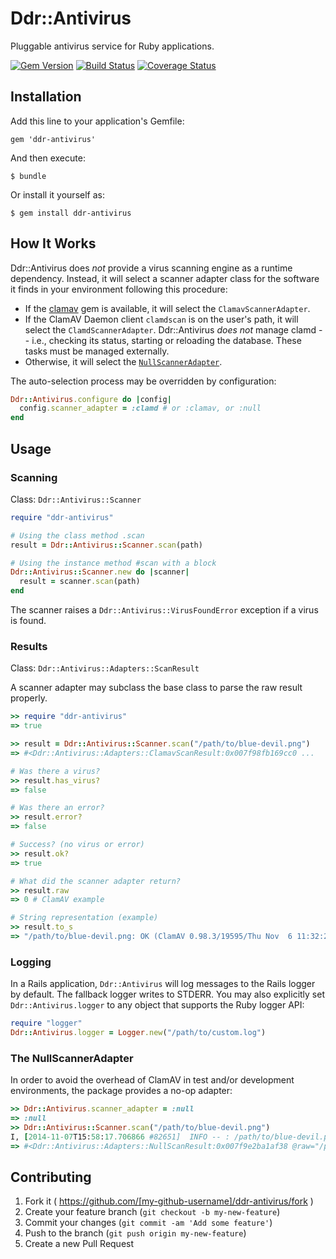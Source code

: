 # Ddr::Antivirus

Pluggable antivirus service for Ruby applications.

[![Gem Version](https://badge.fury.io/rb/ddr-antivirus.svg)](http://badge.fury.io/rb/ddr-antivirus)
[![Build Status](https://travis-ci.org/duke-libraries/ddr-antivirus.svg?branch=develop)](https://travis-ci.org/duke-libraries/ddr-antivirus)
[![Coverage Status](https://coveralls.io/repos/duke-libraries/ddr-antivirus/badge.png?branch=develop)](https://coveralls.io/r/duke-libraries/ddr-antivirus?branch=develop)

## Installation

Add this line to your application's Gemfile:

    gem 'ddr-antivirus'

And then execute:

    $ bundle

Or install it yourself as:

    $ gem install ddr-antivirus

## How It Works

Ddr::Antivirus does *not* provide a virus scanning engine as a runtime dependency. Instead, it will select a scanner adapter class for the software it finds in your environment following this procedure:

- If the [clamav](https://github.com/eagleas/clamav) gem is available, it will select the `ClamavScannerAdapter`.
- If the ClamAV Daemon client `clamdscan` is on the user's path, it will select the `ClamdScannerAdapter`.  Ddr::Antivirus *does not* manage clamd -- i.e., checking its status, starting or reloading the database.  These tasks must be managed externally.
- Otherwise, it will select the [`NullScannerAdapter`](#the-nullscanneradapter).

The auto-selection process may be overridden by configuration:

```ruby
Ddr::Antivirus.configure do |config|
  config.scanner_adapter = :clamd # or :clamav, or :null
end
```

## Usage

### Scanning ###

Class: `Ddr::Antivirus::Scanner`

```ruby
require "ddr-antivirus"

# Using the class method .scan
result = Ddr::Antivirus::Scanner.scan(path)

# Using the instance method #scan with a block
Ddr::Antivirus::Scanner.new do |scanner|
  result = scanner.scan(path)
end
```

The scanner raises a `Ddr::Antivirus::VirusFoundError` exception if a virus is found.

### Results

Class: `Ddr::Antivirus::Adapters::ScanResult`

A scanner adapter may subclass the base class to parse the raw result properly.

```ruby
>> require "ddr-antivirus"
=> true

>> result = Ddr::Antivirus::Scanner.scan("/path/to/blue-devil.png")
=> #<Ddr::Antivirus::Adapters::ClamavScanResult:0x007f98fb169cc0 ...

# Was there a virus?
>> result.has_virus?
=> false

# Was there an error?
>> result.error?
=> false 

# Success? (no virus or error)
>> result.ok?
=> true

# What did the scanner adapter return?
>> result.raw
=> 0 # ClamAV example

# String representation (example)
>> result.to_s
=> "/path/to/blue-devil.png: OK (ClamAV 0.98.3/19595/Thu Nov  6 11:32:29 2014)"
```

### Logging

In a Rails application, `Ddr::Antivirus` will log messages to the Rails logger by default. The fallback logger writes to STDERR.  You may also explicitly set `Ddr::Antivirus.logger` to any object that supports the Ruby logger API:

```ruby
require "logger"
Ddr::Antivirus.logger = Logger.new("/path/to/custom.log")
```

### The NullScannerAdapter

In order to avoid the overhead of ClamAV in test and/or development environments, the package provides a no-op adapter:

```ruby
>> Ddr::Antivirus.scanner_adapter = :null
=> :null
>> Ddr::Antivirus::Scanner.scan("/path/to/blue-devil.png")
I, [2014-11-07T15:58:17.706866 #82651]  INFO -- : /path/to/blue-devil.png: NOT SCANNED - using :null scanner adapter. (ddr-antivirus 1.2.0)
=> #<Ddr::Antivirus::Adapters::NullScanResult:0x007f9e2ba1af38 @raw="/path/to/blue-devil.png: NOT SCANNED - using :null scanner adapter.", @file_path="/path/to/blue-devil.png", @scanned_at=2014-11-07 20:58:17 UTC, @version="ddr-antivirus 1.2.0">
```

## Contributing

1. Fork it ( https://github.com/[my-github-username]/ddr-antivirus/fork )
2. Create your feature branch (`git checkout -b my-new-feature`)
3. Commit your changes (`git commit -am 'Add some feature'`)
4. Push to the branch (`git push origin my-new-feature`)
5. Create a new Pull Request
